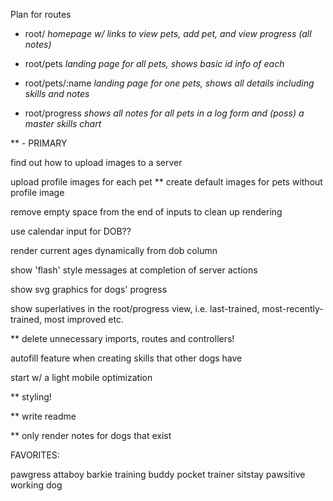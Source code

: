 Plan for routes

- root/             *homepage w/ links to view pets, add pet, and view progress (all notes)*

- root/pets         *landing page for all pets, shows basic id info of each*

- root/pets/:name   *landing page for one pets, shows all details including skills and notes*

- root/progress     *shows all notes for all pets in a log form and (poss) a master skills chart*




** - PRIMARY

find out how to upload images to a server

upload profile images for each pet
  ** create default images for pets without profile image

remove empty space from the end of inputs to clean up rendering

use calendar input for DOB??

render current ages dynamically from dob column

show 'flash' style messages at completion of server actions

show svg graphics for dogs' progress

show superlatives in the root/progress view, i.e. last-trained, most-recently-trained, most improved etc.

** delete unnecessary imports, routes and controllers!

autofill feature when creating skills that other dogs have

start w/ a light mobile optimization

** styling!

** write readme

** only render notes for dogs that exist

FAVORITES:

pawgress
attaboy
barkie
training buddy
pocket trainer
sitstay
pawsitive
working dog

